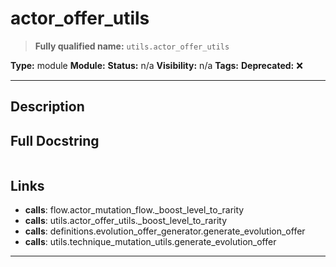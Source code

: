 # actor_offer_utils
> **Fully qualified name:** `utils.actor_offer_utils`

**Type:** module
**Module:** 
**Status:** n/a
**Visibility:** n/a
**Tags:** 
**Deprecated:** ❌

---

## Description


## Full Docstring
```

```

## Links
- **calls**: flow.actor_mutation_flow._boost_level_to_rarity
- **calls**: utils.actor_offer_utils._boost_level_to_rarity
- **calls**: definitions.evolution_offer_generator.generate_evolution_offer
- **calls**: utils.technique_mutation_utils.generate_evolution_offer


---
